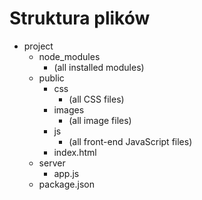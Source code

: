 # Struktura plików 

- project
  - node_modules
    - (all installed modules)
  - public
    - css
      - (all CSS files)
    - images
      - (all image files)
    - js
      - (all front-end JavaScript files)
    - index.html
  - server
    - app.js
  - package.json
